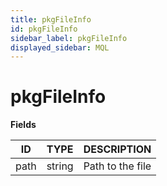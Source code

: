```yaml
---
title: pkgFileInfo
id: pkgFileInfo
sidebar_label: pkgFileInfo
displayed_sidebar: MQL
---
```


# pkgFileInfo

**Fields**

| ID   | TYPE   | DESCRIPTION      |
| ---- | ------ | ---------------- |
| path | string | Path to the file |
